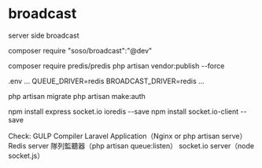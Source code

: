 # broadcast
server side broadcast

composer require "soso/broadcast":"@dev"

composer require predis/predis
php artisan vendor:publish --force

.env
...
QUEUE_DRIVER=redis
BROADCAST_DRIVER=redis
...

php artisan migrate
php artisan make:auth

npm install express socket.io ioredis --save
npm install socket.io-client --save

Check:
  GULP Compiler
  Laravel Application（Nginx or php artisan serve）
  Redis server
  隊列監聽器（php artisan queue:listen）
  socket.io server（node socket.js）
